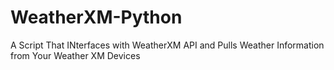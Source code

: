 # WeatherXM-Python
 A Script That INterfaces with WeatherXM API and Pulls Weather Information from Your Weather XM Devices
